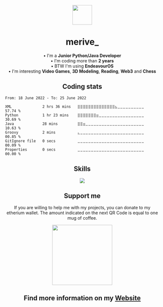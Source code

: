 <div align="center">
    <img src="https://github.com/merive/merive/blob/main/assets/merive.svg" width="64">
    <h1>merive_</h1>
</div>

<div align="center">
    <p>
        • I'm a <b>Junior Python/Java Developer</b><br>
        • I'm coding more than <b>2 years</b><br>
        • BTW I'm using <b>EndeavourOS</b><br>
        • I'm interesting <b>Video Games</b>, <b>3D Modeling</b>, <b>Reading</b>, <b>Web3</b> and <b>Chess</b>
    </p>
</div>
   
<h2 align="center">Coding stats</h2>
<!--START_SECTION:waka-->

```text
From: 18 June 2022 - To: 25 June 2022

XML              2 hrs 36 mins   ⣿⣿⣿⣿⣿⣿⣿⣿⣿⣿⣿⣿⣿⣿⣦⣀⣀⣀⣀⣀⣀⣀⣀⣀⣀   57.74 %
Python           1 hr 23 mins    ⣿⣿⣿⣿⣿⣿⣿⣶⣀⣀⣀⣀⣀⣀⣀⣀⣀⣀⣀⣀⣀⣀⣀⣀⣀   30.69 %
Java             28 mins         ⣿⣿⣶⣀⣀⣀⣀⣀⣀⣀⣀⣀⣀⣀⣀⣀⣀⣀⣀⣀⣀⣀⣀⣀⣀   10.63 %
Groovy           2 mins          ⣄⣀⣀⣀⣀⣀⣀⣀⣀⣀⣀⣀⣀⣀⣀⣀⣀⣀⣀⣀⣀⣀⣀⣀⣀   00.85 %
GitIgnore file   0 secs          ⣀⣀⣀⣀⣀⣀⣀⣀⣀⣀⣀⣀⣀⣀⣀⣀⣀⣀⣀⣀⣀⣀⣀⣀⣀   00.09 %
Properties       0 secs          ⣀⣀⣀⣀⣀⣀⣀⣀⣀⣀⣀⣀⣀⣀⣀⣀⣀⣀⣀⣀⣀⣀⣀⣀⣀   00.00 %
```

<!--END_SECTION:waka-->

<div align="center">
    <h2>Skills</h2>
    <img src="https://skillicons.dev/icons?i=linux,py,java,bash,html,css,bootstrap,svg,heroku,postgres,androidstudio,eclipse,idea,vim,regex,git,markdown,blender" />
</div>

<div align="center">
    <h2>Support me</h2>
    <p>
        If you are willing to help me with my projects, you can donate to my etherium wallet.
        The amount indicated on the next QR Code is equal to one mug of coffee.
    </p>
    <img src="https://github.com/merive/merive/blob/main/assets/support.svg" width="196">
</div>

<div align="center">
    <h2>Find more information on my <a href="https://merive.herokuapp.com/">Website</a></h2>
</div>
